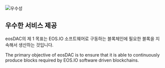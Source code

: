 ![우수성](/assets/vision-core-principles/Excellence-Icon160x160.svg)

우수한 서비스 제공
---

eosDAC의 제 1 목표는 EOS.IO 소프트웨어로 구동하는 블록체인에 필요한 블록을 지속해서 생산하는 것입니다.


The primary objective of eosDAC is to ensure that it is able to continuously produce blocks required by EOS.IO software driven blockchains.
